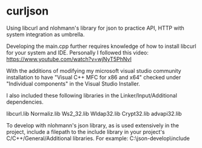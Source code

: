 # curljson
Using libcurl and nlohmann's library for json to practice API, HTTP with system integration as umbrella.


Developing the main.cpp further requires knowledge of how to install libcurl for your system and IDE. Personally I followed this video: https://www.youtube.com/watch?v=wjNyT5PhNvI

With the additions of modifying my microsoft visual studio community installation to have "Visual C++ MFC for x86 and x64" checked under "Individual components" in the Visual Studio Installer.

I also included these following libraries in the Linker/Input/Additional dependencies.

libcurl.lib
Normaliz.lib
Ws2_32.lib
Wldap32.lib
Crypt32.lib
advapi32.lib

To develop with nlohmann's json library, as is used extensively in the project, include a filepath to the include library in your project's C/C++/General/Additional libraries. For example:
  C:\json-develop\include
